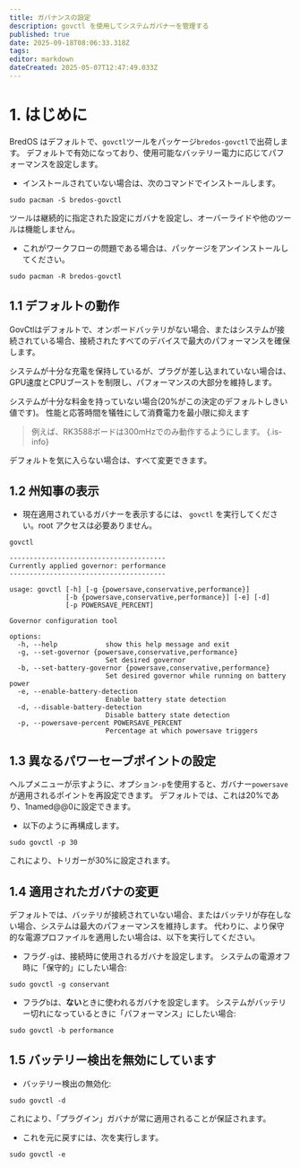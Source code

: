 ```yaml
---
title: ガバナンスの設定
description: govctl を使用してシステムガバナーを管理する
published: true
date: 2025-09-18T08:06:33.318Z
tags:
editor: markdown
dateCreated: 2025-05-07T12:47:49.033Z
---
```


# 1. はじめに

BredOS はデフォルトで、`govctl`ツールをパッケージ`bredos-govctl`で出荷します。
デフォルトで有効になっており、使用可能なバッテリー電力に応じてパフォーマンスを設定します。

- インストールされていない場合は、次のコマンドでインストールします。

```
sudo pacman -S bredos-govctl
```

ツールは継続的に指定された設定にガバナを設定し、オーバーライドや他のツールは機能しません。

- これがワークフローの問題である場合は、パッケージをアンインストールしてください。

```
sudo pacman -R bredos-govctl
```

## 1.1 デフォルトの動作

GovCtlはデフォルトで、オンボードバッテリがない場合、またはシステムが接続されている場合、接続されたすべてのデバイスで最大のパフォーマンスを確保します。

システムが十分な充電を保持しているが、プラグが差し込まれていない場合は、GPU速度とCPUブーストを制限し、パフォーマンスの大部分を維持します。

システムが十分な料金を持っていない場合(20%がこの決定のデフォルトしきい値です)。 性能と応答時間を犠牲にして消費電力を最小限に抑えます

> 例えば、RK3588ボードは300mHzでのみ動作するようにします。
> {.is-info}

デフォルトを気に入らない場合は、すべて変更できます。

## 1.2 州知事の表示

- 現在適用されているガバナーを表示するには、 `govctl` を実行してください。root アクセスは必要ありません。

```
govctl
```

```
---------------------------------------
Currently applied governor: performance
---------------------------------------

usage: govctl [-h] [-g {powersave,conservative,performance}]
              [-b {powersave,conservative,performance}] [-e] [-d]
              [-p POWERSAVE_PERCENT]

Governor configuration tool

options:
  -h, --help            show this help message and exit
  -g, --set-governor {powersave,conservative,performance}
                        Set desired governor
  -b, --set-battery-governor {powersave,conservative,performance}
                        Set desired governor while running on battery power
  -e, --enable-battery-detection
                        Enable battery state detection
  -d, --disable-battery-detection
                        Disable battery state detection
  -p, --powersave-percent POWERSAVE_PERCENT
                        Percentage at which powersave triggers
```

## 1.3 異なるパワーセーブポイントの設定

ヘルプメニューが示すように、オプション`-p`を使用すると、ガバナー`powersave`が適用されるポイントを再設定できます。 デフォルトでは、これは20%であり、1named@@0に設定できます。

- 以下のように再構成します。

```
sudo govctl -p 30
```

これにより、トリガーが30%に設定されます。

## 1.4 適用されたガバナの変更

デフォルトでは、バッテリが接続されていない場合、またはバッテリが存在しない場合、システムは最大のパフォーマンスを維持します。
代わりに、より保守的な電源プロファイルを適用したい場合は、以下を実行してください。

- フラグ`-g`は、接続時に使用されるガバナを設定します。 システムの電源オフ時に「保守的」にしたい場合:

```
sudo govctl -g conservant
```

- フラグ`b`は、**ない**ときに使われるガバナを設定します。 システムがバッテリー切れになっているときに「パフォーマンス」にしたい場合:

```
sudo govctl -b performance
```

## 1.5 バッテリー検出を無効にしています

- バッテリー検出の無効化:

```
sudo govctl -d
```

これにより、「プラグイン」ガバナが常に適用されることが保証されます。

- これを元に戻すには、次を実行します。

```
sudo govctl -e
```